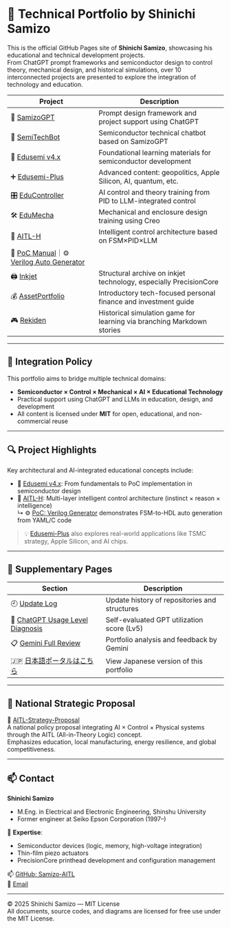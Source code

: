 # 🧠 Technical Portfolio by Shinichi Samizo

This is the official GitHub Pages site of **Shinichi Samizo**, showcasing his educational and technical development projects.  
From ChatGPT prompt frameworks and semiconductor design to control theory, mechanical design, and historical simulations, over 10 interconnected projects are presented to explore the integration of technology and education.

| Project | Description |
|---------|-------------|
| 🧠 [SamizoGPT](https://samizo-aitl.github.io/SamizoGPT/) | Prompt design framework and project support using ChatGPT |
| 📡 [SemiTechBot](https://samizo-aitl.github.io/SamizoGPT_SemiTechBot/) | Semiconductor technical chatbot based on SamizoGPT |
| 📘 [Edusemi v4.x](https://samizo-aitl.github.io/Edusemi-v4x/) | Foundational learning materials for semiconductor development |
| ➕ [Edusemi-Plus](https://samizo-aitl.github.io/Edusemi-Plus/) | Advanced content: geopolitics, Apple Silicon, AI, quantum, etc. |
| 🎛️ [EduController](https://samizo-aitl.github.io/EduController/) | AI control and theory training from PID to LLM-integrated control |
| 🛠️ [EduMecha](https://samizo-aitl.github.io/EduMecha/) | Mechanical and enclosure design training using Creo |
| 🤖 [AITL-H](https://samizo-aitl.github.io/AITL-H/) | Intelligent control architecture based on FSM×PID×LLM  
📘 [PoC Manual](https://samizo-aitl.github.io/AITL-H/docs/)｜⚙️ [Verilog Auto Generator](https://samizo-aitl.github.io/AITL-H/PoC/verilog_demo/) |
| 🖨️ [Inkjet](https://samizo-aitl.github.io/Inkjet/) | Structural archive on inkjet technology, especially PrecisionCore |
| 💰 [AssetPortfolio](https://samizo-aitl.github.io/AssetPortfolio-StartGuide/) | Introductory tech-focused personal finance and investment guide |
| 🎮 [Rekiden](https://samizo-aitl.github.io/Rekiden/) | Historical simulation game for learning via branching Markdown stories |

---

## 🧩 Integration Policy

This portfolio aims to bridge multiple technical domains:

- **Semiconductor × Control × Mechanical × AI × Educational Technology**
- Practical support using ChatGPT and LLMs in education, design, and development
- All content is licensed under **MIT** for open, educational, and non-commercial reuse

---

## 🔍 Project Highlights

Key architectural and AI-integrated educational concepts include:

- 📘 [Edusemi v4.x](https://samizo-aitl.github.io/Edusemi-v4x/): From fundamentals to PoC implementation in semiconductor design  
- 🤖 [AITL-H](https://samizo-aitl.github.io/AITL-H/): Multi-layer intelligent control architecture (instinct × reason × intelligence)  
  ↳ ⚙️ [PoC: Verilog Generator](https://samizo-aitl.github.io/AITL-H/PoC/verilog_demo/) demonstrates FSM-to-HDL auto generation from YAML/C code

> 💡 [Edusemi-Plus](https://samizo-aitl.github.io/Edusemi-Plus/) also explores real-world applications like TSMC strategy, Apple Silicon, and AI chips.

---

## 📄 Supplementary Pages

| Section | Description |
|---------|-------------|
| 🕘 [Update Log](./about/en/update.md) | Update history of repositories and structures |
| 🧠 [ChatGPT Usage Level Diagnosis](./about/en/chatgpt-skill-eval.md) | Self-evaluated GPT utilization score (Lv5) |
| 📋 [Gemini Full Review](./about/en/gemini-review.md) | Portfolio analysis and feedback by Gemini |
| 🇯🇵 [日本語ポータルはこちら](../index.md) | View Japanese version of this portfolio |

---

## 📘 National Strategic Proposal

📌 [AITL-Strategy-Proposal](https://samizo-aitl.github.io/AITL-Strategy-Proposal/)  
A national policy proposal integrating AI × Control × Physical systems through the AITL (All-in-Theory Logic) concept.  
Emphasizes education, local manufacturing, energy resilience, and global competitiveness.

---

## 📫 Contact

**Shinichi Samizo**  
- M.Eng. in Electrical and Electronic Engineering, Shinshu University  
- Former engineer at Seiko Epson Corporation (1997–)

📌 **Expertise**:  
- Semiconductor devices (logic, memory, high-voltage integration)  
- Thin-film piezo actuators  
- PrecisionCore printhead development and configuration management

📫 [GitHub: Samizo-AITL](https://github.com/Samizo-AITL)  
📩 [Email](mailto:shin3t72@gmail.com)

---

© 2025 Shinichi Samizo — MIT License  
All documents, source codes, and diagrams are licensed for free use under the MIT License.
